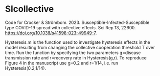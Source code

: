 # SIcollective
Code for Crocker & Strömbom. 2023. Susceptible-Infected-Susceptible type COVID-19 spread with collective effects. Sci Rep 13, 22600. https://doi.org/10.1038/s41598-023-49949-7.

Hysteresis.m is the function used to investigate hysteresis effects in the model resulting from changing the collective cooperation threshold T over time. Run the function by specifying the two parameters g=disease transmission rate and r=recovery rate in Hysteresis(g,r). To reproduce Figure 4 in the manuscript use g=0.2 and r=1/14, i.e. run Hysteresis(0.2,1/14). 

